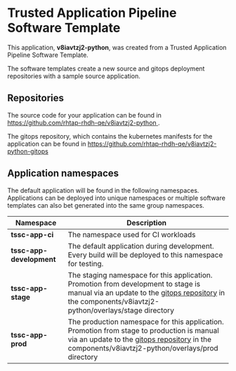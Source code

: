 # Trusted Application Pipeline Software Template

This application, **v8iavtzj2-python**, was created from a Trusted Application Pipeline Software Template.

The software templates create a new source and gitops deployment repositories with a sample source application. 

## Repositories

The source code for your application can be found in [https://github.com/rhtap-rhdh-qe/v8iavtzj2-python ](https://github.com/rhtap-rhdh-qe/v8iavtzj2-python ).
 
The gitops repository, which contains the kubernetes manifests for the application can be found in 
[https://github.com/rhtap-rhdh-qe/v8iavtzj2-python-gitops ](https://github.com/rhtap-rhdh-qe/v8iavtzj2-python-gitops ) 

## Application namespaces 

The default application will be found in the following namespaces. Applications can be deployed into unique namespaces or multiple software templates can also bet generated into the same group namespaces.  

|  Namespace   |  Description   |  
| -------- | -------- |
| **tssc-app-ci** | The namespace used for CI workloads |
| **tssc-app-development** | The default application during development. Every build will be deployed to this namespace for testing. |
| **tssc-app-stage** | The staging namespace for this application. Promotion from development to stage is manual via an update to the [gitops repository](https://github.com/rhtap-rhdh-qe/v8iavtzj2-python-gitops ) in the components/v8iavtzj2-python/overlays/stage directory |
| **tssc-app-prod** | The production namespace for this application. Promotion from stage to production is manual via an update to the [gitops repository](https://github.com/rhtap-rhdh-qe/v8iavtzj2-python-gitops ) in the components/v8iavtzj2-python/overlays/prod directory |